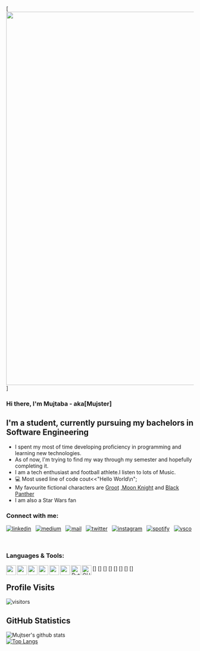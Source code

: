 [<img align="center" width="1000" src="https://timelinecovers.pro/covers/movies-and-tv/star-wars-darth-vader-join-me_facebook-cover-photo"/>]
<br />

### Hi there, I'm Mujtaba - aka[Mujster]

## I'm a student, currently pursuing my bachelors in Software Engineering
- I spent my most of time developing proficiency in programming and learning new technologies.
- As of now, I'm trying to find my way through my semester and hopefully completing it. 
- I am a tech enthusiast and football athlete.I listen to lots of Music.
- 💻 Most used line of code cout<<"Hello World\n"; 
- My favourite fictional characters are <a href="https://marvelcinematicuniverse.fandom.com/wiki/Groot">Groot</a> <a href="https://marvelcinematicuniverse.fandom.com/wiki/Moon_Knight_(TV_series)">,Moon Knight</a> and <a href="https://marvelcinematicuniverse.fandom.com/wiki/Black_Panther">Black Panther</a>
- I am also a Star Wars fan

### Connect with me: 
[![linkedin](https://img.shields.io/badge/-LinkedIn-05122A?style=flat&logo=linkedin)](https://linkedin.com/in/mmujtabaahmad15)&nbsp;&nbsp;
[![medium](https://img.shields.io/badge/-Medium-05122A?style=flat&logo=medium)](https://medium.com/@mmujtabach1234)&nbsp;&nbsp;
[![mail](https://img.shields.io/badge/-Mail-05122A?style=flat&logo=mail)](https://mail.google.com/mail/?view=cm&fs=1&to=mmujtaba.ahmad@protonmail.com&su=Info-Query)&nbsp;&nbsp;
[![twitter](https://img.shields.io/badge/-Twitter-05122A?style=flat&logo=twitter)](https://twitter.com/Mujtaba53135111)&nbsp;&nbsp;
[![instagram](https://img.shields.io/badge/-Instagram-05122A?style=flat&logo=instagram)]( https://www.instagram.com/mmujtaba.ahmad/)&nbsp;&nbsp;
[![spotify](https://img.shields.io/badge/-Spotify-05122A?style=flat&logo=spotify)]( https://open.spotify.com/playlist/4gZXGFetbd5OjqbqpQVcKV?si=2181f09f4992457a)&nbsp;&nbsp;
[![vsco](https://img.shields.io/badge/-Vsco-05122A?style=flat&logo=vsco)](https://vsco.co/mujtaba-ahmad/gallery)

<br />

### Languages & Tools:

[<img align="left" width="26px" src="https://seeklogo.com/images/V/visual-studio-code-logo-43C3AC9C08-seeklogo.com.png" />]
[<img align="left" width="26px" src="https://w7.pngwing.com/pngs/192/492/png-transparent-git-bash-hd-logo-thumbnail.png"/>]
[<img align="left" width="26px" src="https://cdn-icons-png.flaticon.com/512/25/25231.png"/>]
[<img align="left" width="26px" src="https://e7.pngegg.com/pngimages/46/626/png-clipart-c-logo-the-c-programming-language-computer-icons-computer-programming-source-code-programming-miscellaneous-template.png"/>]
[<img align="left" width="26px" src="https://upload.wikimedia.org/wikipedia/commons/1/19/C_Logo.png"/>]
[<img align="left" width="26px" src="https://cdn4.vectorstock.com/i/1000x1000/40/18/outline-object-oriented-programming-icon-isolated-vector-28254018.jpg"/>]
[<img align="left" alt="Python" width="26px" src="https://upload.wikimedia.org/wikipedia/commons/thumb/c/c3/Python-logo-notext.svg/1200px-Python-logo-notext.svg.png"/>]
[<img align="left" alt="GUI " width="26px" src="https://www.pngitem.com/pimgs/m/11-119853_transparent-gui-png-uikit-logo-png-png-download.png"/>]
## <strong>Profile Visits </strong>
![visitors](https://visitor-badge.glitch.me/badge?page_id=Mujster.Mujster) 
<br />
## GitHub Statistics
![Mujtser's github stats](https://github-readme-stats.vercel.app/api?username=Mujster&hide=issues,contribs&count_private=true&layout=compact&theme=cobalt)
<br />
[![Top Langs](https://github-readme-stats.vercel.app/api/top-langs/?username=Mujster&langs_count=10&layout=compact&theme=cobalt)](https://github.com/anuraghazra/github-readme-stats)
<br />

[twitter]: https://twitter.com/Mujtaba53135111 
[linkedin]: https://linkedin.com/in/mmujtabaahmad15
[instagram]: https://www.instagram.com/mmujtaba.ahmad/
[gmail]: https://mail.google.com/mail/?view=cm&fs=1&to=mmujtaba.ahmad@protonmail.com&su=Info-Query
[spotify]: https://open.spotify.com/playlist/4gZXGFetbd5OjqbqpQVcKV?si=2181f09f4992457a
[medium]:https://medium.com/@mmujtabach1234
